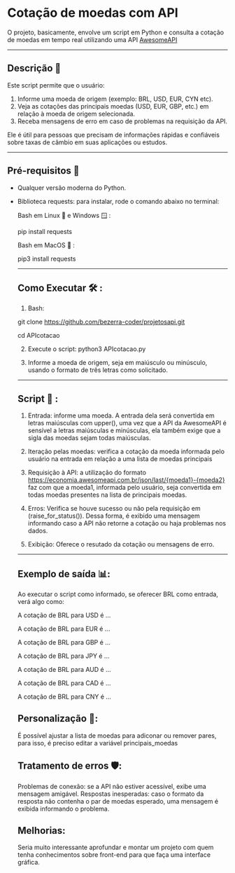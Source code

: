 # Cotação de moedas com API
O projeto, basicamente, envolve um script em Python e consulta a cotação de moedas em tempo real utilizando uma API [AwesomeAPI](https://docs.awesomeapi.com.br/api-de-moedas)

---------------
## Descrição 📝 
Este script permite que o usuário:
1. Informe uma moeda de origem (exemplo: BRL, USD, EUR, CYN etc).
2. Veja as cotações das principais moedas (USD, EUR, GBP, etc.) em relação à moeda de origem selecionada.
3. Receba mensagens de erro em caso de problemas na requisição da API.

Ele é útil para pessoas que precisam de informações rápidas e confiáveis sobre taxas de câmbio em suas aplicações ou estudos.

---------------
## Pré-requisitos 👮

- Qualquer versão moderna do Python.
- Biblioteca requests: para instalar, rode o comando abaixo no terminal:
  
  Bash em Linux 🐧 e Windows 🪟 :
  
  pip install requests

  Bash em MacOS 🍎 :
  
  pip3 install requests

  ---------------
  ## Como Executar 🛠 :
    
  1. Bash:
  
  git clone https://github.com/bezerra-coder/projetosapi.git
  
  cd APIcotacao

  2. Execute o script: 
  python3 APIcotacao.py


  3. Informe a moeda de origem, seja em maiúsculo ou minúsculo, usando o formato de três letras como solicitado.
     
  ---------------
  ## Script 📜 :

  1. Entrada: informe uma moeda. A entrada dela será convertida em letras maiúsculas com upper(), uma vez que a API da AwesomeAPI é sensível a letras maiúsculas e minúsculas, ela também exige que a sigla das moedas sejam todas maiúsculas.
 
  2. Iteração pelas moedas: verifica a cotação da moeda informada pelo usuário na entrada em relação a uma lista de moedas principais

  3. Requisição à API: a utilização do formato https://economia.awesomeapi.com.br/json/last/{moeda1}-{moeda2} faz com que a moeda1, informada pelo usuário, seja convertida em todas moedas presentes na lista de principais moedas.
 
  4. Erros: Verifica se houve sucesso ou não pela requisição em (raise_for_status()). Dessa forma, é exibido uma mensagem informando caso a API não retorne a cotação ou haja problemas nos dados.

  5. Exibição: Oferece o resutado da cotação ou mensagens de erro.
 
  ---------------
  ## Exemplo de saída 📊:

  Ao executar o script como informado, se oferecer BRL como entrada, verá algo como:

  A cotação de BRL para USD é ...
  
  A cotação de BRL para EUR é ...
  
  A cotação de BRL para GBP é ...
  
  A cotação de BRL para JPY é ...
  
  A cotação de BRL para AUD é ...
  
  A cotação de BRL para CAD é ...
  
  A cotação de BRL para CNY é ...

  ## Personalização 🎨:

  É possível ajustar a lista de moedas para adiconar ou remover pares, para isso, é preciso editar a variável principais_moedas

  ## Tratamento de erros 🛡️:

  Problemas de conexão: se a API não estiver acessível, exibe uma mensagem amigável.
  Respostas inesperadas: caso o formato da resposta não contenha o par de moedas esperado, uma mensagem é exibida informando o problema.

  ## Melhorias:

  Seria muito interessante aprofundar e montar um projeto com quem tenha conhecimentos sobre front-end para que faça uma interface gráfica.



